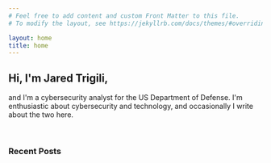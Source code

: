 ```yaml
---
# Feel free to add content and custom Front Matter to this file.
# To modify the layout, see https://jekyllrb.com/docs/themes/#overriding-theme-defaults

layout: home
title: home
---
```


## Hi, I'm Jared Trigili,

and I'm a cybersecurity analyst for the US Department of Defense. I'm enthusiastic about cybersecurity and technology, and occasionally I write about the two here.

<br>

### Recent Posts

<!---
<ul>    
{% for post in site.posts limit: 3 %}
    <li>
        {%- assign date_format = "%Y-%m-%d" -%}
        [ {{ post.date | date: date_format }} ] <a href="{{ post.url | relative_url }}">{{ post.title | escape }}</a>
    </li>
    {%- endfor -%}
</ul>
-->